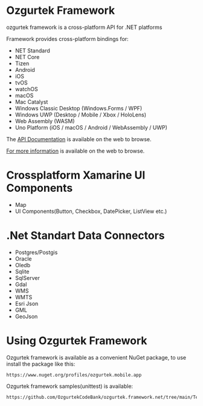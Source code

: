 
# Ozgurtek Framework

ozgurtek framework is a cross-platform API for .NET platforms

Framework provides cross-platform bindings for:

 - NET Standard
 - NET Core
 - Tizen
 - Android
 - iOS
 - tvOS
 - watchOS
 - macOS
 - Mac Catalyst
 - Windows Classic Desktop (Windows.Forms / WPF)
 - Windows UWP (Desktop / Mobile / Xbox / HoloLens)
 - Web Assembly (WASM)
 - Uno Platform (iOS / macOS / Android / WebAssembly / UWP)

The [API Documentation](http://www.otekyazilim.com/framework/html/namespaces.html) is
available on the web to browse.

[For more information](http://www.otekyazilim.com/) is
available on the web to browse.

# Crossplatform Xamarine UI Components
 - Map
 - UI Components(Button, Checkbox, DatePicker, ListView etc.)

# .Net Standart Data Connectors
 - Postgres/Postgis
 - Oracle
 - Oledb
 - Sqlite
 - SqlServer
 - Gdal
 - WMS
 - WMTS
 - Esri Json
 - GML
 - GeoJson

# Using Ozgurtek Framework

Ozgurtek framework is available as a convenient NuGet package, to use install the package like this:

```
https://www.nuget.org/profiles/ozgurtek.mobile.app
```

Ozgurtek framework samples(unittest) is available:

```
https://github.com/OzgurtekCodeBank/ozgurtek.framework.net/tree/main/Test/ozgurtek.framework.test.winforms/UnitTest/Driver
```





